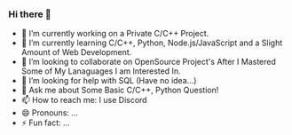 ### Hi there 👋

- 🔭 I’m currently working on a Private C/C++ Project.
- 🌱 I’m currently learning C/C++, Python, Node.js/JavaScript and a Slight Amount of Web Development.
- 👯 I’m looking to collaborate on OpenSource Project's After I Mastered Some of My Lanaguages I am Interested In.
- 🤔 I’m looking for help with SQL (Have no idea...)
- 💬 Ask me about Some Basic C/C++, Python Question!
- 📫 How to reach me: I use Discord 
- 😄 Pronouns: ...
- ⚡ Fun fact: ...
